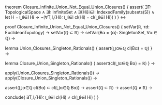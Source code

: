 theorem Closure_Infinite_Union_Not_Equal_Union_Closures() {
  assert(
    ∃T: TopologicalSpace ∧
    ∃I: InfiniteSet ∧
    ∃{Hi}i∈I: IndexedFamily(subsets(S)) ∧
    let H = ⋃i∈I Hi →
    ¬(∀T,I,{Hi}: ⋃i∈I cl(Hi) = cl(⋃i∈I Hi))
  )
} ↔

proof Closure_Infinite_Union_Not_Equal_Union_Closures() {
  setVar(ℝ, τd: EuclideanTopology) →
  setVar(ℚ ⊂ ℝ) →
  setVar(Bα = {α}: SingletonSet, ∀α ∈ ℚ) →

  lemma Union_Closures_Singleton_Rationals() {
    assert(⋃α∈ℚ cl(Bα) = ℚ)
  } →

  lemma Closure_Union_Singleton_Rationals() {
    assert(cl(⋃α∈ℚ Bα) = ℝ)
  } →

  apply(Union_Closures_Singleton_Rationals()) →
  apply(Closure_Union_Singleton_Rationals()) →
  
  assert(⋃α∈ℚ cl(Bα) ⊂ cl(⋃α∈ℚ Bα)) →
  assert(ℚ ⊂ ℝ) →
  assert(ℚ ≠ ℝ) →
  
  conclude(
    ∃T,I,{Hi}: ⋃i∈I cl(Hi) ≠ cl(⋃i∈I Hi)
  )
}